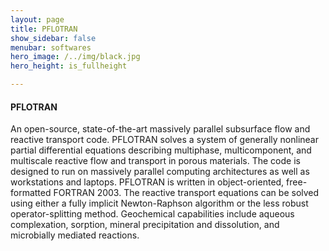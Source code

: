 ```yaml
---
layout: page
title: PFLOTRAN
show_sidebar: false
menubar: softwares
hero_image: /../img/black.jpg
hero_height: is_fullheight

---
```


#### PFLOTRAN [<i class="fas fa-book"></i>](https://www.pflotran.org/) [<i class="fab fa-bitbucket"></i>](https://bitbucket.org/pflotran/pflotran/wiki/Home)
An open-source, state-of-the-art massively parallel subsurface flow and reactive transport code. PFLOTRAN solves a system of generally nonlinear partial differential equations describing multiphase, multicomponent, and multiscale reactive flow and transport in porous materials. The code is designed to run on massively parallel computing architectures as well as workstations and laptops. PFLOTRAN is written in object-oriented, free-formatted FORTRAN 2003. The reactive transport equations can be solved using either a fully implicit Newton-Raphson algorithm or the less robust operator-splitting method. Geochemical capabilities include aqueous complexation, sorption, mineral precipitation and dissolution, and microbially mediated reactions.